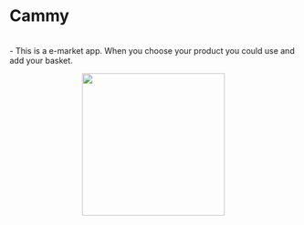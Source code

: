 # Cammy

<br> 
- This is a e-market app. When you choose your product you could use and add your basket.

<br> 

<p align="center">
    <img src="https://user-images.githubusercontent.com/88663603/150835017-49610e5d-6ce0-4bfd-8aea-cda29ff03219.png" width="250"> 
   
</p>

<a id="contribution"></a>

<br>


